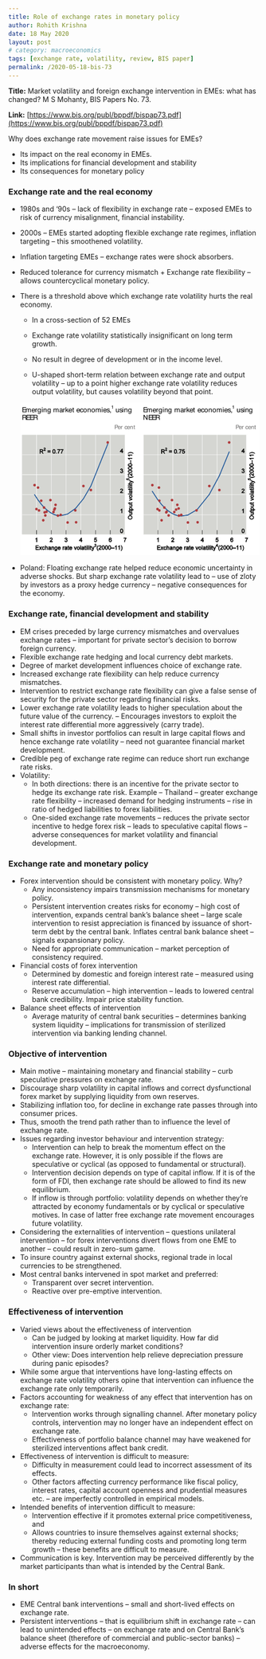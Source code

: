 ```yaml
---
title: Role of exchange rates in monetary policy
author: Rohith Krishna
date: 18 May 2020
layout: post
# category: macroeconomics
tags: [exchange rate, volatility, review, BIS paper]
permalink: /2020-05-18-bis-73
---
```


**Title:** Market volatility and foreign exchange intervention in EMEs: what has changed? M S Mohanty, BIS Papers No. 73.

**Link:** [https://www.bis.org/publ/bppdf/bispap73.pdf](https://www.bis.org/publ/bppdf/bispap73.pdf)

Why does exchange rate movement raise issues for EMEs?

- Its impact on the real economy in EMEs.
- Its implications for financial development and stability
- Its consequences for monetary policy

### Exchange rate and the real economy

- 1980s and ‘90s – lack of flexibility in exchange rate – exposed EMEs to risk of currency misalignment, financial instability.
- 2000s – EMEs started adopting flexible exchange rate regimes, inflation targeting – this smoothened volatility.
- Inflation targeting EMEs – exchange rates were shock absorbers.
- Reduced tolerance for currency mismatch + Exchange rate flexibility – allows countercyclical monetary policy.
- There is a threshold above which exchange rate volatility hurts the real economy.
    - In a cross-section of 52 EMEs
    - Exchange rate volatility statistically insignificant on long term growth.
    - No result in degree of development or in the income level.

    - U-shaped short-term relation between exchange rate and output volatility – up to a point higher exchange rate volatility reduces output volatility, but causes volatility beyond that point.

    ![page01img02](/rbi2020/images/page01img02.png)
- Poland: Floating exchange rate helped reduce economic uncertainty in adverse shocks. But sharp exchange rate volatility lead to – use of zloty by investors as a proxy hedge currency – negative consequences for the economy.

### Exchange rate, financial development and stability

- EM crises preceded by large currency mismatches and overvalues exchange rates – important for private sector’s decision to borrow foreign currency.
- Flexible exchange rate hedging and local currency debt markets.
- Degree of market development influences choice of exchange rate.
- Increased exchange rate flexibility can help reduce currency mismatches.
- Intervention to restrict exchange rate flexibility can give a false sense of security for the private sector regarding financial risks.
- Lower exchange rate volatility leads to higher speculation about the future value of the currency. – Encourages investors to exploit the interest rate differential more aggressively (carry trade).
- Small shifts in investor portfolios can result in large capital flows and hence exchange rate volatility – need not guarantee financial market development.
- Credible peg of exchange rate regime can reduce short run exchange rate risks.
- Volatility:
    - In both directions: there is an incentive for the private sector to hedge its exchange rate risk. Example – Thailand – greater exchange rate flexibility – increased demand for hedging instruments – rise in ratio of hedged liabilities to forex liabilities.
    - One-sided exchange rate movements – reduces the private sector incentive to hedge forex risk – leads to speculative capital flows – adverse consequences for market volatility and financial development.

### Exchange rate and monetary policy

- Forex intervention should be consistent with monetary policy. Why?
    - Any inconsistency impairs transmission mechanisms for monetary policy.
    - Persistent intervention creates risks for economy – high cost of intervention, expands central bank’s balance sheet – large scale intervention to resist appreciation is financed by issuance of short-term debt by the central bank. Inflates central bank balance sheet – signals expansionary policy.
    - Need for appropriate communication – market perception of consistency required.
- Financial costs of forex intervention
    - Determined by domestic and foreign interest rate – measured using interest rate differential.
    - Reserve accumulation – high intervention – leads to lowered central bank credibility. Impair price stability function.
- Balance sheet effects of intervention
    - Average maturity of central bank securities – determines banking system liquidity – implications for transmission of sterilized intervention via banking lending channel.

### Objective of intervention

- Main motive – maintaining monetary and financial stability – curb speculative pressures on exchange rate.
- Discourage sharp volatility in capital inflows and correct dysfunctional forex market by supplying liquidity from own reserves.
- Stabilizing inflation too, for decline in exchange rate passes through into consumer prices.
- Thus, smooth the trend path rather than to influence the level of exchange rate.
- Issues regarding investor behaviour and intervention strategy:
    - Intervention can help to break the momentum effect on the exchange rate. However, it is only possible if the flows are speculative or cyclical (as opposed to fundamental or structural).
    - Intervention decision depends on type of capital inflow. If it is of the form of FDI, then exchange rate should be allowed to find its new equilibrium.
    - If inflow is through portfolio: volatility depends on whether they’re attracted by economy fundamentals or by cyclical or speculative motives. In case of latter free exchange rate movement encourages future volatility.
- Considering the externalities of intervention – questions unilateral intervention – for forex interventions divert flows from one EME to another – could result in zero-sum game.
- To insure country against external shocks, regional trade in local currencies to be strengthened.
- Most central banks intervened in spot market and preferred:
    - Transparent over secret intervention.
    - Reactive over pre-emptive intervention.

### Effectiveness of intervention

- Varied views about the effectiveness of intervention
    - Can be judged by looking at market liquidity. How far did intervention insure orderly market conditions?
    - Other view: Does intervention help relieve depreciation pressure during panic episodes?
- While some argue that interventions have long-lasting effects on exchange rate volatility others opine that intervention can influence the exchange rate only temporarily.
- Factors accounting for weakness of any effect that intervention has on exchange rate:
    - Intervention works through signalling channel. After monetary policy controls, intervention may no longer have an independent effect on exchange rate.
    - Effectiveness of portfolio balance channel may have weakened for sterilized interventions affect bank credit.
- Effectiveness of intervention is difficult to measure:
    - Difficulty in measurement could lead to incorrect assessment of its effects.
    - Other factors affecting currency performance like fiscal policy, interest rates, capital account openness and prudential measures etc. – are imperfectly controlled in empirical models.
- Intended benefits of intervention difficult to measure:
    - Intervention effective if it promotes external price competitiveness, and
    - Allows countries to insure themselves against external shocks; thereby reducing external funding costs and promoting long term growth – these benefits are difficult to measure.
- Communication is key. Intervention may be perceived differently by the market participants than what is intended by the Central Bank.

### In short

- EME Central bank interventions – small and short-lived effects on exchange rate.
- Persistent interventions – that is equilibrium shift in exchange rate – can lead to unintended effects – on exchange rate and on Central Bank’s balance sheet (therefore of commercial and public-sector banks) – adverse effects for the macroeconomy.
